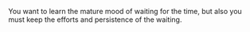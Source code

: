 You want to learn the mature mood of waiting for the time, but also you must keep the efforts and persistence of the waiting.
